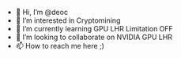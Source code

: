 - 👋 Hi, I’m @deoc 
- 👀 I’m interested in Cryptomining
- 🌱 I’m currently learning GPU LHR Limitation OFF
- 💞️ I’m looking to collaborate on NVIDIA GPU LHR 
- 📫 How to reach me here ;)

